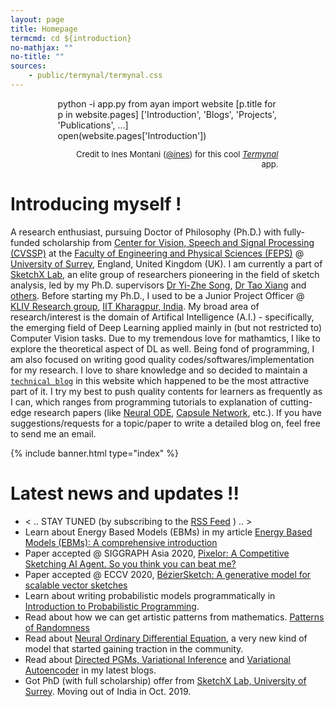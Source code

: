 ```yaml
---
layout: page
title: Homepage
termcmd: cd ${introduction}
no-mathjax: ""
no-title: ""
sources:
    - public/termynal/termynal.css
---
```


<div style="margin-left: auto; margin-right: auto; width: 70%;">
    <!-- Termynal, a HTML/CSS/JS based terminal (Thanks to @ines, github/ines) -->
    <div id="termynal" 
            data-termynal data-ty-startDelay="500" data-ty-typeDelay="80" data-ty-lineDelay="300">
        <span data-ty="input" data-ty-prompt="(AI) ayan @ ~/homepage $ ">python -i app.py</span>
        <span data-ty="input" data-ty-prompt=">> ">from ayan import website</span>
        <span data-ty="input" data-ty-prompt=">> ">[p.title for p in website.pages]</span>
        <span data-ty>['Introduction', 'Blogs', 'Projects', 'Publications', ...]</span>
        <span data-ty="input" data-ty-prompt=">> ">open(website.pages['Introduction'])</span>
    </div>
    <div style="width: 100%;">
        <p style="font-size: 13px; text-align: right;">Credit to Ines Montani (<a href="https://github.com/ines/">@ines</a>) for this cool <a href="https://github.com/ines/termynal"><i>Termynal</i></a> app.</p>
    </div>
</div>

<script type="text/javascript" src="{{ '/' | relative_url }}public/termynal/termynal.js" data-termynal-container="#termynal"></script>

# Introducing myself !

A research enthusiast, pursuing Doctor of Philosophy (Ph.D.) with fully-funded scholarship from [Center for Vision, Speech and Signal Processing (CVSSP)](https://www.surrey.ac.uk/centre-vision-speech-signal-processing) at the [Faculty of Engineering and Physical Sciences (FEPS)](https://www.surrey.ac.uk/faculty-engineering-physical-sciences) @ [University of Surrey](https://www.surrey.ac.uk/), England, United Kingdom (UK). I am currently a part of [SketchX Lab](http://sketchx.eecs.qmul.ac.uk/), an elite group of researchers pioneering in the field of sketch analysis, led by my Ph.D. supervisors [Dr Yi-Zhe Song](https://www.surrey.ac.uk/people/yi-zhe-song), [Dr Tao Xiang](https://www.surrey.ac.uk/people/tao-xiang) and [others](http://sketchx.eecs.qmul.ac.uk/people/). Before starting my Ph.D., I used to be a Junior Project Officer @ [KLIV Research group](http://iitkliv.github.io/), [IIT Kharagpur, India](http://iitkgp.ac.in). My broad area of research/interest is the domain of Artifical Intelligence (A.I.) - specifically, the emerging field of Deep Learning applied mainly in (but not restricted to) Computer Vision tasks. Due to my tremendous love for mathamtics, I like to explore the theoretical aspect of DL as well. Being fond of programming, I am also focused on writing good quality codes/softwares/implementation for my research. I love to share knowledge and so decided to maintain a <a href="{% link blogs.html %}">`technical blog`</a> in this website which happened to be the most attractive part of it. I try my best to push quality contents for learners as frequently as I can, which ranges from programming tutorials to explanation of cutting-edge research papers (like <a href="{% post_url blog-tut/2020-03-20-neural-ode %}">Neural ODE</a>, <a href="{% post_url blog-tut/2017-11-20-an-intuitive-understanding-of-capsules %}">Capsule Network</a>, etc.). If you have suggestions/requests for a topic/paper to write a detailed blog on, feel free to send me an email.

{% include banner.html type="index" %}

# Latest news and updates !!

- < .. STAY TUNED (by subscribing to the [RSS Feed](/feed.xml) ) .. >
- Learn about Energy Based Models (EBMs) in my article <a href="{% post_url blog-tut/2020-08-13-energy-based-models-one %}">Energy Based Models (EBMs): A comprehensive introduction</a>
- Paper accepted @ SIGGRAPH Asia 2020, <a href="{% post_url pubs/2020-07-30-pub-8 %}">Pixelor: A Competitive Sketching AI Agent. So you think you can beat me?</a>
- Paper accepted @ ECCV 2020, <a href="{% post_url pubs/2020-05-22-pub-7 %}">BézierSketch: A generative model for scalable vector sketches</a>
- Learn about writing probabilistic models programmatically in <a href="{% post_url blog-tut/2020-04-30-probabilistic-programming %}">Introduction to Probabilistic Programming</a>.
- Read about how we can get artistic patterns from mathematics. <a href="{% post_url blog-tut/2020-04-15-patterns-of-randomness %}">Patterns of Randomness</a>
- Read about <a href="{% post_url blog-tut/2020-03-20-neural-ode %}">Neural Ordinary Differential Equation</a>, a very new kind of model that started gaining traction in the community.
- Read about <a href="{% post_url blog-tut/2019-11-20-inference-in-pgm %}">Directed PGMs, Variational Inference</a> and <a href="{% post_url blog-tut/2020-01-01-variational-autoencoder %}">Variational Autoencoder</a> in my latest blogs.
- Got PhD (with full scholarship) offer from [SketchX Lab, University of Surrey](http://sketchx.eecs.qmul.ac.uk/). Moving out of India in Oct. 2019.
